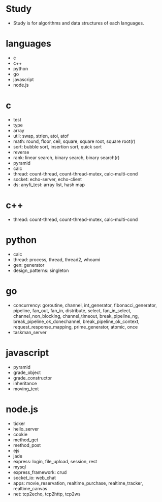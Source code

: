 # Study
  - Study is for algorithms and data structures of each languages.

# languages
  - c
  - c++
  - python
  - go
  - javascript
  - node.js

# c
  - test
  - type
  - array
  - util: swap, strlen, atoi, atof
  - math: round, floor, ceil, square, square root, square root(r) 
  - sort: bubble sort, insertion sort, quick sort
  - reverse
  - rank: linear search, binary search, binary search(r)
  - pyramid
  - calc
  - thread: count-thread, count-thread-mutex, calc-multi-cond
  - socket: echo-server, echo-client
  - ds: anyfi_test: array list, hash map

# c++
  - thread: count-thread, count-thread-mutex, calc-multi-cond 

# python
  - calc
  - thread: process, thread, thread2, whoami
  - gen: generator
  - design_patterns: singleton

# go
  - concurrency: goroutine, channel, int_generator, fibonacci_generator, pipeline, fan_out, fan_in, distribute, select, fan_in_select, channel_non_blocking, channel_timeout, break_pipeline_ng, break_pipeline_ok_donechannel, break_pipeline_ok_context, request_response_mapping, prime_generator, atomic, once
  - taskman_server

# javascript
  - pyramid
  - grade_object
  - grade_constructor
  - inheritance
  - moving_text

# node.js
  - ticker
  - hello_server
  - cookie
  - method_get
  - method_post
  - ejs
  - jade
  - express: login, file_upload, session, rest
  - mysql
  - express_framework: crud
  - socket_io: web_chat
  - apps: movie_reservation, realtime_purchase, realtime_tracker, realtime_canvas
  - net: tcp2echo, tcp2http, tcp2ws
